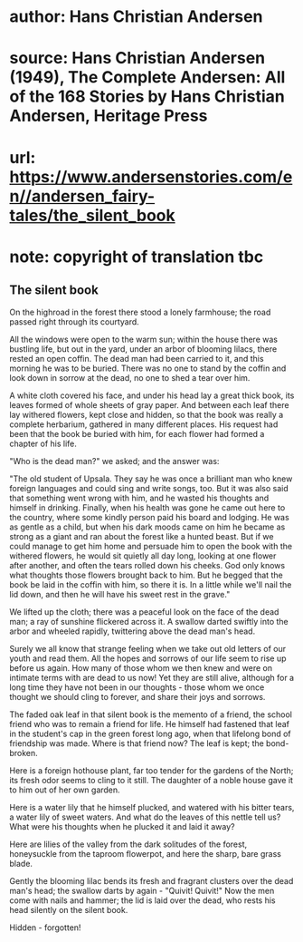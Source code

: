 # author: Hans Christian Andersen
# source: Hans Christian Andersen (1949), The Complete Andersen: All of the 168 Stories by Hans Christian Andersen, Heritage Press
# url: https://www.andersenstories.com/en//andersen_fairy-tales/the_silent_book
# note: copyright of translation tbc

## The silent book 

On the highroad in the forest there stood a lonely farmhouse; the road
passed right through its courtyard.

All the windows were open to the warm sun; within the house there was
bustling life, but out in the yard, under an arbor of blooming lilacs,
there rested an open coffin. The dead man had been carried to it, and
this morning he was to be buried. There was no one to stand by the
coffin and look down in sorrow at the dead, no one to shed a tear over
him.

A white cloth covered his face, and under his head lay a great thick
book, its leaves formed of whole sheets of gray paper. And between each
leaf there lay withered flowers, kept close and hidden, so that the book
was really a complete herbarium, gathered in many different places. His
request had been that the book be buried with him, for each flower had
formed a chapter of his life.

"Who is the dead man?" we asked; and the answer was:

"The old student of Upsala. They say he was once a brilliant man who
knew foreign languages and could sing and write songs, too. But it was
also said that something went wrong with him, and he wasted his thoughts
and himself in drinking. Finally, when his health was gone he came out
here to the country, where some kindly person paid his board and
lodging. He was as gentle as a child, but when his dark moods came on
him he became as strong as a giant and ran about the forest like a
hunted beast. But if we could manage to get him home and persuade him to
open the book with the withered flowers, he would sit quietly all day
long, looking at one flower after another, and often the tears rolled
down his cheeks. God only knows what thoughts those flowers brought back
to him. But he begged that the book be laid in the coffin with him, so
there it is. In a little while we'll nail the lid down, and then he
will have his sweet rest in the grave."

We lifted up the cloth; there was a peaceful look on the face of the
dead man; a ray of sunshine flickered across it. A swallow darted
swiftly into the arbor and wheeled rapidly, twittering above the dead
man's head.

Surely we all know that strange feeling when we take out old letters of
our youth and read them. All the hopes and sorrows of our life seem to
rise up before us again. How many of those whom we then knew and were on
intimate terms with are dead to us now! Yet they are still alive,
although for a long time they have not been in our thoughts - those whom
we once thought we should cling to forever, and share their joys and
sorrows.

The faded oak leaf in that silent book is the memento of a friend, the
school friend who was to remain a friend for life. He himself had
fastened that leaf in the student's cap in the green forest long ago,
when that lifelong bond of friendship was made. Where is that friend
now? The leaf is kept; the bond-broken.

Here is a foreign hothouse plant, far too tender for the gardens of the
North; its fresh odor seems to cling to it still. The daughter of a
noble house gave it to him out of her own garden.

Here is a water lily that he himself plucked, and watered with his
bitter tears, a water lily of sweet waters. And what do the leaves of
this nettle tell us? What were his thoughts when he plucked it and laid
it away?

Here are lilies of the valley from the dark solitudes of the forest,
honeysuckle from the taproom flowerpot, and here the sharp, bare grass
blade.

Gently the blooming lilac bends its fresh and fragrant clusters over the
dead man's head; the swallow darts by again - "Quivit! Quivit!" Now
the men come with nails and hammer; the lid is laid over the dead, who
rests his head silently on the silent book.

Hidden - forgotten!

